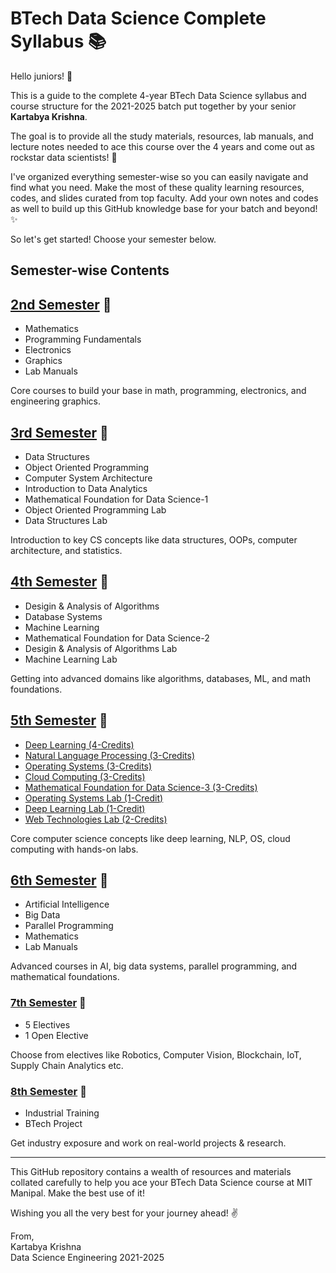 # BTech Data Science Complete Syllabus 📚

Hello juniors! 👋

This is a guide to the complete 4-year BTech Data Science syllabus and course structure for the 2021-2025 batch put together by your senior **Kartabya Krishna**. 

The goal is to provide all the study materials, resources, lab manuals, and lecture notes needed to ace this course over the 4 years and come out as rockstar data scientists! 🚀

I've organized everything semester-wise so you can easily navigate and find what you need. Make the most of these quality learning resources, codes, and slides curated from top faculty. Add your own notes and codes as well to build up this GitHub knowledge base for your batch and beyond! ✨

So let's get started! Choose your semester below.

## Semester-wise Contents 

## [2nd Semester](./2nd-Semester) 📘

- Mathematics 
- Programming Fundamentals
- Electronics
- Graphics
- Lab Manuals

Core courses to build your base in math, programming, electronics, and engineering graphics. 

## [3rd Semester](./3rd-Semester) 📗

- Data Structures
- Object Oriented Programming 
- Computer System Architecture
- Introduction to Data Analytics
- Mathematical Foundation for Data Science-1
- Object Oriented Programming Lab
- Data Structures Lab 

Introduction to key CS concepts like data structures, OOPs, computer architecture, and statistics.

## [4th Semester](./4th-Semester) 📕

- Desigin & Analysis of Algorithms
- Database Systems
- Machine Learning
- Mathematical Foundation for Data Science-2
- Desigin & Analysis of Algorithms Lab
- Machine Learning Lab

Getting into advanced domains like algorithms, databases, ML, and math foundations.

## [5th Semester](./5th-Semester) 📒

- [Deep Learning (4-Credits)](./5th-Semester/DL)
- [Natural Language Processing (3-Credits)](./5th-Semester/NLP)
- [Operating Systems (3-Credits)](./5th-Semester/OS/)
- [Cloud Computing (3-Credits)](./5th-Semester/CC/)
- [Mathematical Foundation for Data Science-3 (3-Credits)]()
- [Operating Systems Lab (1-Credit)](./5th-Semester/OS-Lab)
- [Deep Learning Lab (1-Credit)](./5th-Semester/DL-Lab/)
- [Web Technologies Lab (2-Credits)](./5th-Semester/WT-Lab)

Core computer science concepts like deep learning, NLP, OS, cloud computing with hands-on labs. 

## [6th Semester](./6th-Semester) 📓

- Artificial Intelligence
- Big Data
- Parallel Programming
- Mathematics
- Lab Manuals

Advanced courses in AI, big data systems, parallel programming, and mathematical foundations.

### [7th Semester](./7th-Semester) 📔

- 5 Electives 
- 1 Open Elective

Choose from electives like Robotics, Computer Vision, Blockchain, IoT, Supply Chain Analytics etc.

### [8th Semester](./8th-Semester) 📕

- Industrial Training 
- BTech Project

Get industry exposure and work on real-world projects & research.

---

This GitHub repository contains a wealth of resources and materials collated carefully to help you ace your BTech Data Science course at MIT Manipal. Make the best use of it! 

Wishing you all the very best for your journey ahead! ✌️

From,  
Kartabya Krishna  
Data Science Engineering
2021-2025